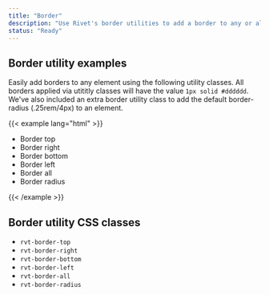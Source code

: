 ```yaml
---
title: "Border"
description: "Use Rivet's border utilities to add a border to any or all sides of an element."
status: "Ready"
---
```

## Border utility examples
Easily add borders to any element using the following utility classes. All borders applied via utititly classes will have the value `1px solid #dddddd`. We've also included an extra border utility class to add the default border-radius (.25rem/4px) to an element.

{{< example lang="html" >}}<ul class="rvt-plain-list">
    <li class="rvt-m-top-md">
        <!--
            Using some padding utilities here for demo purposes,
            but they are not required to use with border utilities
        -->
        <div class="rvt-border-top rvt-p-all-md">
            <span>Border top</span>
        </div>
    </li>
    <li class="rvt-m-top-md">
        <div class="rvt-border-right rvt-p-all-md">
            <span>Border right</span>
        </div>
    </li>
    <li class="rvt-m-top-md">
        <div class="rvt-border-bottom rvt-p-all-md">
            <span>Border bottom</span>
        </div>
    </li>
    <li class="rvt-m-top-md">
        <div class="rvt-border-left rvt-p-all-md">
            <span>Border left</span>
        </div>
    </li>
    <li class="rvt-m-top-md">
        <div class="rvt-border-all rvt-p-all-md">
            <span>Border all</span>
        </div>
    </li>
    <li class="rvt-m-top-md">
        <div class="rvt-border-all rvt-border-radius rvt-p-all-md">
            <span>Border radius</span>
        </div>
    </li>
</ul>
{{< /example >}}

## Border utility CSS classes

- `rvt-border-top`
- `rvt-border-right`
- `rvt-border-bottom`
- `rvt-border-left`
- `rvt-border-all`
- `rvt-border-radius`